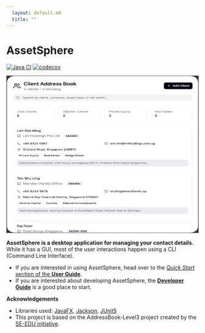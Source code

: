 ```yaml
---
  layout: default.md
  title: ""
---
```


# AssetSphere

[![Java CI](https://github.com/AY2526S1-CS2103T-T13-2/tp/actions/workflows/gradle.yml/badge.svg)](https://github.com/AY2526S1-CS2103T-T13-2/tp/actions/workflows/gradle.yml)
[![codecov](https://codecov.io/gh/AY2526S1-CS2103T-T13-2/tp/graph/badge.svg?token=2BL7QTFFKN)](https://codecov.io/gh/AY2526S1-CS2103T-T13-2/tp)

![Ui](images/Ui.png)

**AssetSphere is a desktop application for managing your contact details.** While it has a GUI, most of the user interactions happen using a CLI (Command Line Interface).

* If you are interested in using AssetSphere, head over to the [_Quick Start_ section of the **User Guide**](UserGuide.html#quick-start).
* If you are interested about developing AssetSphere, the [**Developer Guide**](DeveloperGuide.html) is a good place to start.


**Acknowledgements**

* Libraries used: [JavaFX](https://openjfx.io/), [Jackson](https://github.com/FasterXML/jackson), [JUnit5](https://github.com/junit-team/junit5)
* This project is based on the AddressBook-Level3 project created by the [SE-EDU initiative](https://se-education.org).
